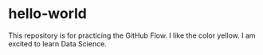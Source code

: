 # hello-world
This repository is for practicing the GitHub Flow.
I like the color yellow.
I am excited to learn Data Science.
